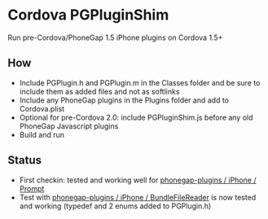 # Cordova PGPluginShim

Run pre-Cordova/PhoneGap 1.5 iPhone plugins on Cordova 1.5+

## How

 - Include PGPlugin.h and PGPlugin.m in the Classes folder and be sure to include them as added files and not as softlinks
 - Include any PhoneGap plugins in the Plugins folder and add to Cordova.plist
 - Optional for pre-Cordova 2.0: include PGPluginShim.js before any old PhoneGap Javascript plugins
 - Build and run

## Status

 - First checkin: tested and working well for [phonegap-plugins / iPhone / Prompt](https://github.com/phonegap/phonegap-plugins/tree/master/iPhone/Prompt)
 - Test with [phonegap-plugins / iPhone / BundleFileReader](https://github.com/phonegap/phonegap-plugins/tree/master/iPhone/BundleFileReader) is now tested and working (typedef and 2 enums added to PGPlugin.h)

